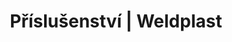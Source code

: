 ---
Link: "file:/Users/vinayakpatel/Downloads/www.weldplast.cz/sk/produkty/prislusenstvo/prislusenstvi-svarovaci-botky/prislusenstvi-svarovaci-botky-v-svar"
product_name: "null"
product_id: "null"
title: "Příslušenství | Weldplast"
product_desc: ""
product_specs: ""
product_downloads: ""
href: ""
accessories: ""
similar_products: ""
---